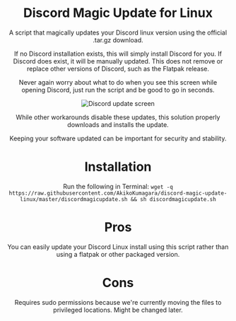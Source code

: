 <h1 align="center">Discord Magic Update for Linux</h1>
<p align="center">A script that magically updates your Discord linux version using the official .tar.gz download.</p>

<p align="center">If no Discord installation exists, this will simply install Discord for you. If Discord does exist, it will be manually updated. This does not remove or replace other versions of Discord, such as the Flatpak release.</p>

<p align="center">Never again worry about what to do when you see this screen while opening Discord, just run the script and be good to go in seconds.</p>
<p align="center">
    <img src="https://i.imgur.com/JU36HzK.png" alt="Discord update screen">
</p>
<p align="center">While other workarounds disable these updates, this solution properly downloads and installs the update.</p>

<p align="center">Keeping your software updated can be important for security and stability.</p>

<h1 align="center">Installation</h1>
<p align="center">Run the following in Terminal: 
    <code>wget -q https://raw.githubusercontent.com/AkikoKumagara/discord-magic-update-linux/master/discordmagicupdate.sh && sh discordmagicupdate.sh</code>

<h1 align="center">Pros</h1>
<p align="center">You can easily update your Discord Linux install using this script rather than using a flatpak or other packaged version.</p>

<h1 align="center">Cons</h1>
<p align="center">Requires sudo permissions because we're currently moving the files to privileged locations. Might be changed later.</p>
